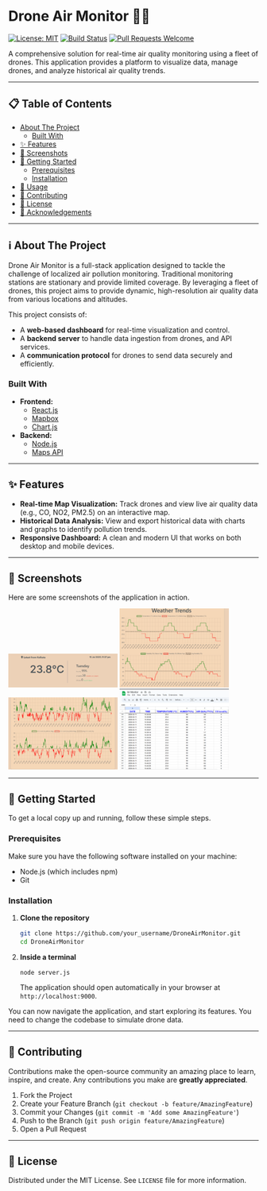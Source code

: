 # Drone Air Monitor 🚁💨

[![License: MIT](https://img.shields.io/badge/License-MIT-yellow.svg)](https://opensource.org/licenses/MIT)
[![Build Status](https://img.shields.io/badge/build-passing-brightgreen.svg)]()
[![Pull Requests Welcome](https://img.shields.io/badge/PRs-welcome-brightgreen.svg)](http://makeapullrequest.com)

A comprehensive solution for real-time air quality monitoring using a fleet of drones. This application provides a platform to visualize data, manage drones, and analyze historical air quality trends.

---

## 📋 Table of Contents

- [About The Project](#-about-the-project)
  - [Built With](#built-with)
- [✨ Features](#-features)
- [📸 Screenshots](#-screenshots)
- [🚀 Getting Started](#-getting-started)
  - [Prerequisites](#prerequisites)
  - [Installation](#installation)
- [🔧 Usage](#-usage)
- [🤝 Contributing](#-contributing)
- [📝 License](#-license)
- [🙏 Acknowledgements](#-acknowledgements)

---

## ℹ️ About The Project

Drone Air Monitor is a full-stack application designed to tackle the challenge of localized air pollution monitoring. Traditional monitoring stations are stationary and provide limited coverage. By leveraging a fleet of drones, this project aims to provide dynamic, high-resolution air quality data from various locations and altitudes.

This project consists of:
*   A **web-based dashboard** for real-time visualization and control.
*   A **backend server** to handle data ingestion from drones, and API services.
*   A **communication protocol** for drones to send data securely and efficiently.

### Built With


*   **Frontend:**
    *   [React.js](https://reactjs.org/)
    *   [Mapbox](https://www.mapbox.com/)
    *   [Chart.js](https://www.chartjs.org/)
*   **Backend:**
    *   [Node.js](https://nodejs.org/)
    *   [Maps API](https://console.cloud.google.com/)

---

## ✨ Features

*   **Real-time Map Visualization:** Track drones and view live air quality data (e.g., CO, NO2, PM2.5) on an interactive map.
*   **Historical Data Analysis:** View and export historical data with charts and graphs to identify pollution trends.
*   **Responsive Dashboard:** A clean and modern UI that works on both desktop and mobile devices.

---

## 📸 Screenshots

Here are some screenshots of the application in action.
<td align="center" valign="top"><img src="screenshot/main.png" width="220" alt="Screenshot 1"></td>
<td align="center" valign="top"><img src="screenshot/second.png" width="220" alt="Screenshot 2"></td>
<td align="center" valign="top"><img src="screenshot/trend.png" width="220" alt="Screenshot 3"></td>
<td align="center" valign="top"><img src="screenshot/data.png" width="220" alt="Screenshot 4"></td>

---

## 🚀 Getting Started

To get a local copy up and running, follow these simple steps.

### Prerequisites

Make sure you have the following software installed on your machine:

*   Node.js (which includes npm)
*   Git

### Installation

1.  **Clone the repository**
    ```sh
    git clone https://github.com/your_username/DroneAirMonitor.git
    cd DroneAirMonitor
    ```

2.  **Inside a terminal**
    ```node
    node server.js
    ```
    The application should open automatically in your browser at `http://localhost:9000`.

You can now navigate the application, and start exploring its features. You need to change the codebase to simulate drone data.

---

## 🤝 Contributing

Contributions make the open-source community an amazing place to learn, inspire, and create. Any contributions you make are **greatly appreciated**.

1.  Fork the Project
2.  Create your Feature Branch (`git checkout -b feature/AmazingFeature`)
3.  Commit your Changes (`git commit -m 'Add some AmazingFeature'`)
4.  Push to the Branch (`git push origin feature/AmazingFeature`)
5.  Open a Pull Request

---

## 📝 License

Distributed under the MIT License. See `LICENSE` file for more information.
